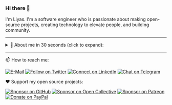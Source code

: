 ### Hi there 👋

I'm Liyas. I'm a software engineer who is passionate about making open-source projects, creating technology to elevate people, and building community.

---

<details>
  <summary>🙋 About me in 30 seconds (click to expand):</summary>
  <p></p>

  🔭 I’m currently working on [👽 Postwoman](https://postwoman.io), previously at [Buy Me a Coffee ☕](https://www.buymeacoffee.com).

  🌱 I’m currently learning psychology, business and finance.

  👯 I’m looking to collaborate on Vue.js / Nuxt.js projects.

  🤔 I’m looking for help with building a startup.

  💬 Ask me about web, life and happiness.

  😄 Pronouns: He / Him.

  ⚡ Fun fact: I'm a lefty.
</details>

---

📫 How to reach me:

[![E-Mail](https://img.shields.io/badge/--email?label=E-mail&logo=Gmail&style=social)](mailto:liyascthomas@gmail.com) [![Follow on Twitter](https://img.shields.io/badge/--twitter?label=Twitter&logo=Twitter&style=social)](https://twitter.com/liyasthomas) [![Connect on LinkedIn](https://img.shields.io/badge/--linkedin?label=LinkedIn&logo=LinkedIn&style=social)](https://www.linkedin.com/in/liyasthomas) [![Chat on Telegram](https://img.shields.io/badge/--telegram?label=Telegram&logo=Telegram&style=social)](https://t.me/liyasthomas)

❤️ Support my open source projects:

[![Sponsor on GitHub](https://img.shields.io/badge/--sponsors?label=GitHub%20Sponsors&logo=GitHub&style=social)](https://github.com/sponsors/postwoman-io) [![Sponsor on Open Collective](https://img.shields.io/badge/--opencollective?label=Open%20Collective&logo=Open-Collective&style=social)](https://opencollective.com/postwoman) [![Sponsor on Patreon](https://img.shields.io/badge/--patreon?label=Patreon&logo=Patreon&style=social)](https://patreon.com/liyasthomas) [![Donate on PayPal](https://img.shields.io/badge/--paypal?label=PayPal&logo=PayPal&style=social)](https://www.paypal.me/liyascthomas)

<!--
**liyasthomas/liyasthomas** is a ✨ _special_ ✨ repository because its `README.md` (this file) appears on your GitHub profile.

Here are some ideas to get you started:

- 🔭 I’m currently working on ...
- 🌱 I’m currently learning ...
- 👯 I’m looking to collaborate on ...
- 🤔 I’m looking for help with ...
- 💬 Ask me about ...
- 📫 How to reach me: ...
- 😄 Pronouns: ...
- ⚡ Fun fact: ...
-->
